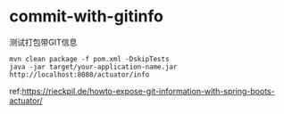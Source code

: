 # commit-with-gitinfo
测试打包带GIT信息
```shell script
mvn clean package -f pom.xml -DskipTests
java -jar target/your-application-name.jar
http://localhost:8080/actuator/info
``` 
ref:https://rieckpil.de/howto-expose-git-information-with-spring-boots-actuator/

